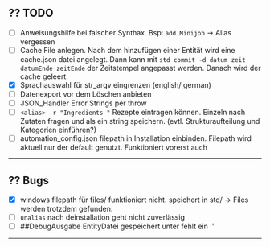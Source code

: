 ## ?? TODO

- [ ] Anweisungshilfe bei falscher Synthax. Bsp: `add Minijob`   -> Alias vergessen
- [ ] Cache File anlegen. Nach dem hinzufügen einer Entität wird eine cache.json datei angelegt. Dann kann mit `std commit -d datum zeit datumEnde zeitEnde` der Zeitstempel angepasst werden. Danach wird der cache geleert.
- [X] Sprachauswahl für str_argv eingrenzen (english/ german)
- [ ] Datenexport vor dem Löschen anbieten
- [ ] JSON_Handler Error Strings per throw
- [ ] `<alias> -r "Ingredients "` Rezepte eintragen können. Einzeln nach Zutaten fragen und als ein string speichern. (evtl. Strukturaufteilung und Kategorien einführen?)
- [ ] automation_config.json filepath in Installation einbinden. Filepath wird aktuell nur der default genutzt. Funktioniert vorerst auch
---

## ?? Bugs

- [X] windows filepath für files/ funktioniert nicht. speichert in std/ -> Files werden trotzdem gefunden.
- [ ] `unalias` nach deinstallation geht nicht zuverlässig
- [ ] ##DebugAusgabe EntityDatei gespeichert unter fehlt ein '\'

---
